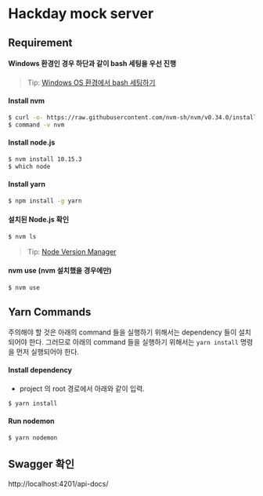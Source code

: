 # Hackday mock server

## Requirement

#### Windows 환경인 경우 하단과 같이 bash 세팅을 우선 진행
>Tip: [Windows OS 환경에서 bash 세팅하기](https://github.com/kidoo312/hackday_server/issues/1)

#### Install nvm
```sh
$ curl -o- https://raw.githubusercontent.com/nvm-sh/nvm/v0.34.0/install.sh | bash
$ command -v nvm
```

#### Install node.js
```sh
$ nvm install 10.15.3
$ which node
```

#### Install yarn
```sh
$ npm install -g yarn
``` 

#### 설치된 Node.js 확인 
```sh
$ nvm ls
``` 
>Tip: [Node Version Manager](https://github.com/creationix/nvm)

#### nvm use (nvm 설치했을 경우에만)
```sh
$ nvm use
```

## Yarn Commands

주의해야 할 것은 아래의 command 들을 실행하기 위해서는 dependency 들이 설치되어야 한다. 그러므로  아래의 command 들을 실행하기 위해서는 `yarn install` 명령을 먼저 실행되어야 한다.

#### Install dependency
- project 의 root 경로에서 아래와 같이 입력.
```sh
$ yarn install
```

#### Run nodemon 
```sh
$ yarn nodemon
```

## Swagger 확인
http://localhost:4201/api-docs/
